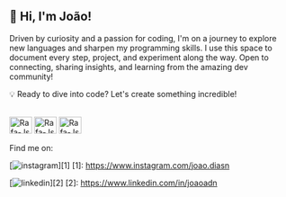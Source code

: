 ## 👋 Hi, I'm João!

Driven by curiosity and a passion for coding, I'm on a journey to explore new languages and sharpen my programming skills. I use this space to document every step, project, and experiment along the way. Open to connecting, sharing insights, and learning from the amazing dev community!

💡 Ready to dive into code? Let's create something incredible!

<div style="display: inline_block"><br>
  <img align="center" alt="Rafa-Js" height="30" width="40" src="https://cdn.jsdelivr.net/gh/devicons/devicon@latest/icons/cplusplus/cplusplus-plain.svg">
  <img align="center" alt="Rafa-Js" height="30" width="40" src="https://cdn.jsdelivr.net/gh/devicons/devicon@latest/icons/java/java-plain.svg" />
  <img align="center" alt="Rafa-Js" height="30" width="40" src="https://cdn.jsdelivr.net/gh/devicons/devicon@latest/icons/python/python-plain.svg" />

  <div style="display: inline_block"><br>
  Find me on:

[![instagram](https://github.com/shikhar1020jais1/Git-Social/blob/master/Icons/Instagram.png (Instagram))][1]
[1]: https://www.instagram.com/joao.diasn

[![linkedin](https://github.com/shikhar1020jais1/Git-Social/blob/master/Icons/LinkedIn.png (LinkedIn))][2]
[2]: https://www.linkedin.com/in/joaoadn



